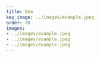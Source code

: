 ```yaml
---
title: Sea
key_image: ../images/example.jpeg
order: 70
images:
- ../images/example.jpeg
- ../images/example.jpeg
- ../images/example.jpeg
---
```

